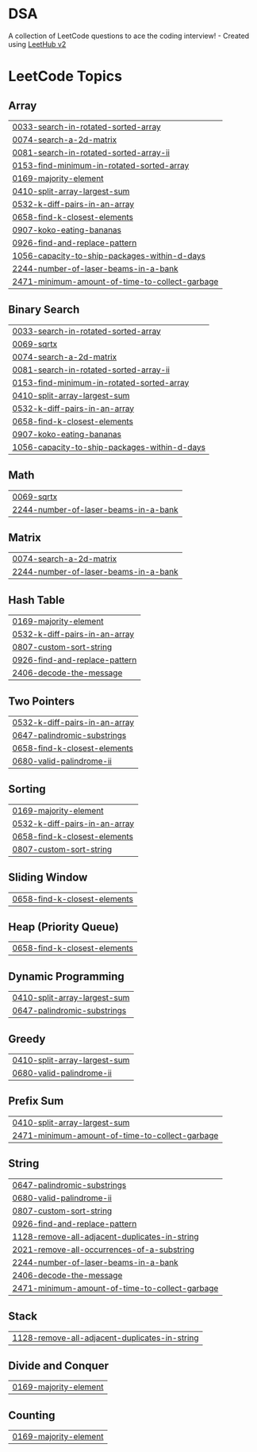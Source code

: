 # DSA
A collection of LeetCode questions to ace the coding interview! - Created using [LeetHub v2](https://github.com/arunbhardwaj/LeetHub-2.0)

<!---LeetCode Topics Start-->
# LeetCode Topics
## Array
|  |
| ------- |
| [0033-search-in-rotated-sorted-array](https://github.com/neerajjagga/DSA/tree/master/0033-search-in-rotated-sorted-array) |
| [0074-search-a-2d-matrix](https://github.com/neerajjagga/DSA/tree/master/0074-search-a-2d-matrix) |
| [0081-search-in-rotated-sorted-array-ii](https://github.com/neerajjagga/DSA/tree/master/0081-search-in-rotated-sorted-array-ii) |
| [0153-find-minimum-in-rotated-sorted-array](https://github.com/neerajjagga/DSA/tree/master/0153-find-minimum-in-rotated-sorted-array) |
| [0169-majority-element](https://github.com/neerajjagga/DSA/tree/master/0169-majority-element) |
| [0410-split-array-largest-sum](https://github.com/neerajjagga/DSA/tree/master/0410-split-array-largest-sum) |
| [0532-k-diff-pairs-in-an-array](https://github.com/neerajjagga/DSA/tree/master/0532-k-diff-pairs-in-an-array) |
| [0658-find-k-closest-elements](https://github.com/neerajjagga/DSA/tree/master/0658-find-k-closest-elements) |
| [0907-koko-eating-bananas](https://github.com/neerajjagga/DSA/tree/master/0907-koko-eating-bananas) |
| [0926-find-and-replace-pattern](https://github.com/neerajjagga/DSA/tree/master/0926-find-and-replace-pattern) |
| [1056-capacity-to-ship-packages-within-d-days](https://github.com/neerajjagga/DSA/tree/master/1056-capacity-to-ship-packages-within-d-days) |
| [2244-number-of-laser-beams-in-a-bank](https://github.com/neerajjagga/DSA/tree/master/2244-number-of-laser-beams-in-a-bank) |
| [2471-minimum-amount-of-time-to-collect-garbage](https://github.com/neerajjagga/DSA/tree/master/2471-minimum-amount-of-time-to-collect-garbage) |
## Binary Search
|  |
| ------- |
| [0033-search-in-rotated-sorted-array](https://github.com/neerajjagga/DSA/tree/master/0033-search-in-rotated-sorted-array) |
| [0069-sqrtx](https://github.com/neerajjagga/DSA/tree/master/0069-sqrtx) |
| [0074-search-a-2d-matrix](https://github.com/neerajjagga/DSA/tree/master/0074-search-a-2d-matrix) |
| [0081-search-in-rotated-sorted-array-ii](https://github.com/neerajjagga/DSA/tree/master/0081-search-in-rotated-sorted-array-ii) |
| [0153-find-minimum-in-rotated-sorted-array](https://github.com/neerajjagga/DSA/tree/master/0153-find-minimum-in-rotated-sorted-array) |
| [0410-split-array-largest-sum](https://github.com/neerajjagga/DSA/tree/master/0410-split-array-largest-sum) |
| [0532-k-diff-pairs-in-an-array](https://github.com/neerajjagga/DSA/tree/master/0532-k-diff-pairs-in-an-array) |
| [0658-find-k-closest-elements](https://github.com/neerajjagga/DSA/tree/master/0658-find-k-closest-elements) |
| [0907-koko-eating-bananas](https://github.com/neerajjagga/DSA/tree/master/0907-koko-eating-bananas) |
| [1056-capacity-to-ship-packages-within-d-days](https://github.com/neerajjagga/DSA/tree/master/1056-capacity-to-ship-packages-within-d-days) |
## Math
|  |
| ------- |
| [0069-sqrtx](https://github.com/neerajjagga/DSA/tree/master/0069-sqrtx) |
| [2244-number-of-laser-beams-in-a-bank](https://github.com/neerajjagga/DSA/tree/master/2244-number-of-laser-beams-in-a-bank) |
## Matrix
|  |
| ------- |
| [0074-search-a-2d-matrix](https://github.com/neerajjagga/DSA/tree/master/0074-search-a-2d-matrix) |
| [2244-number-of-laser-beams-in-a-bank](https://github.com/neerajjagga/DSA/tree/master/2244-number-of-laser-beams-in-a-bank) |
## Hash Table
|  |
| ------- |
| [0169-majority-element](https://github.com/neerajjagga/DSA/tree/master/0169-majority-element) |
| [0532-k-diff-pairs-in-an-array](https://github.com/neerajjagga/DSA/tree/master/0532-k-diff-pairs-in-an-array) |
| [0807-custom-sort-string](https://github.com/neerajjagga/DSA/tree/master/0807-custom-sort-string) |
| [0926-find-and-replace-pattern](https://github.com/neerajjagga/DSA/tree/master/0926-find-and-replace-pattern) |
| [2406-decode-the-message](https://github.com/neerajjagga/DSA/tree/master/2406-decode-the-message) |
## Two Pointers
|  |
| ------- |
| [0532-k-diff-pairs-in-an-array](https://github.com/neerajjagga/DSA/tree/master/0532-k-diff-pairs-in-an-array) |
| [0647-palindromic-substrings](https://github.com/neerajjagga/DSA/tree/master/0647-palindromic-substrings) |
| [0658-find-k-closest-elements](https://github.com/neerajjagga/DSA/tree/master/0658-find-k-closest-elements) |
| [0680-valid-palindrome-ii](https://github.com/neerajjagga/DSA/tree/master/0680-valid-palindrome-ii) |
## Sorting
|  |
| ------- |
| [0169-majority-element](https://github.com/neerajjagga/DSA/tree/master/0169-majority-element) |
| [0532-k-diff-pairs-in-an-array](https://github.com/neerajjagga/DSA/tree/master/0532-k-diff-pairs-in-an-array) |
| [0658-find-k-closest-elements](https://github.com/neerajjagga/DSA/tree/master/0658-find-k-closest-elements) |
| [0807-custom-sort-string](https://github.com/neerajjagga/DSA/tree/master/0807-custom-sort-string) |
## Sliding Window
|  |
| ------- |
| [0658-find-k-closest-elements](https://github.com/neerajjagga/DSA/tree/master/0658-find-k-closest-elements) |
## Heap (Priority Queue)
|  |
| ------- |
| [0658-find-k-closest-elements](https://github.com/neerajjagga/DSA/tree/master/0658-find-k-closest-elements) |
## Dynamic Programming
|  |
| ------- |
| [0410-split-array-largest-sum](https://github.com/neerajjagga/DSA/tree/master/0410-split-array-largest-sum) |
| [0647-palindromic-substrings](https://github.com/neerajjagga/DSA/tree/master/0647-palindromic-substrings) |
## Greedy
|  |
| ------- |
| [0410-split-array-largest-sum](https://github.com/neerajjagga/DSA/tree/master/0410-split-array-largest-sum) |
| [0680-valid-palindrome-ii](https://github.com/neerajjagga/DSA/tree/master/0680-valid-palindrome-ii) |
## Prefix Sum
|  |
| ------- |
| [0410-split-array-largest-sum](https://github.com/neerajjagga/DSA/tree/master/0410-split-array-largest-sum) |
| [2471-minimum-amount-of-time-to-collect-garbage](https://github.com/neerajjagga/DSA/tree/master/2471-minimum-amount-of-time-to-collect-garbage) |
## String
|  |
| ------- |
| [0647-palindromic-substrings](https://github.com/neerajjagga/DSA/tree/master/0647-palindromic-substrings) |
| [0680-valid-palindrome-ii](https://github.com/neerajjagga/DSA/tree/master/0680-valid-palindrome-ii) |
| [0807-custom-sort-string](https://github.com/neerajjagga/DSA/tree/master/0807-custom-sort-string) |
| [0926-find-and-replace-pattern](https://github.com/neerajjagga/DSA/tree/master/0926-find-and-replace-pattern) |
| [1128-remove-all-adjacent-duplicates-in-string](https://github.com/neerajjagga/DSA/tree/master/1128-remove-all-adjacent-duplicates-in-string) |
| [2021-remove-all-occurrences-of-a-substring](https://github.com/neerajjagga/DSA/tree/master/2021-remove-all-occurrences-of-a-substring) |
| [2244-number-of-laser-beams-in-a-bank](https://github.com/neerajjagga/DSA/tree/master/2244-number-of-laser-beams-in-a-bank) |
| [2406-decode-the-message](https://github.com/neerajjagga/DSA/tree/master/2406-decode-the-message) |
| [2471-minimum-amount-of-time-to-collect-garbage](https://github.com/neerajjagga/DSA/tree/master/2471-minimum-amount-of-time-to-collect-garbage) |
## Stack
|  |
| ------- |
| [1128-remove-all-adjacent-duplicates-in-string](https://github.com/neerajjagga/DSA/tree/master/1128-remove-all-adjacent-duplicates-in-string) |
## Divide and Conquer
|  |
| ------- |
| [0169-majority-element](https://github.com/neerajjagga/DSA/tree/master/0169-majority-element) |
## Counting
|  |
| ------- |
| [0169-majority-element](https://github.com/neerajjagga/DSA/tree/master/0169-majority-element) |
<!---LeetCode Topics End-->